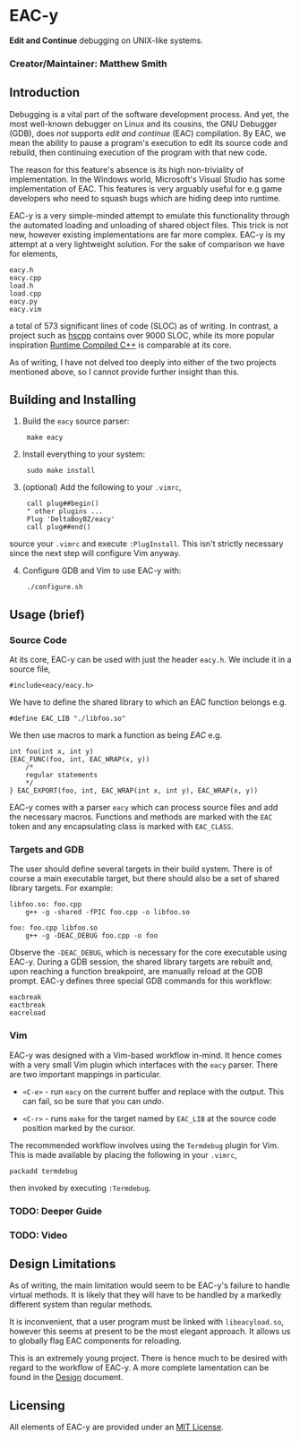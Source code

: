 # EAC-y 

**Edit and Continue** debugging on UNIX-like systems. 

### Creator/Maintainer: Matthew Smith

## Introduction

Debugging is  a  vital  part  of  the  software  development
process.  And yet, the most well-known debugger on Linux and
its cousins, the GNU Debugger  (GDB),  does  *not*  supports
*edit and continue* (EAC) compilation.  By EAC, we mean  the
ability to pause a program's execution to  edit  its  source
code and rebuild, then continuing execution of  the  program
with that new code. 

The  reason  for  this  feature's  absence   is   its   high
non-triviality of  implementation.   In  the  Windows  world,
Microsoft's Visual Studio has some  implementation  of  EAC.
This  features  is  very  arguably  useful  for   e.g   game
developers who need to squash bugs  which  are  hiding  deep
into runtime. 

EAC-y is  a  very  simple-minded  attempt  to  emulate  this
functionality through the automated loading and unloading of
shared object files. This trick is not new, however existing
implementations are far more complex. EAC-y is my attempt at 
a very lightweight solution. For the sake of comparison we
have for elements, 

    eacy.h
    eacy.cpp
    load.h
    load.cpp
    eacy.py
    eacy.vim

a total of 573  significant  lines  of  code  (SLOC)  as  of
writing. In contrast, a project such as
[hscpp](https://github.com/jheruty/hscpp) contains over  9000
SLOC, while its more popular inspiration  [Runtime  Compiled
C++](https://github.com/RuntimeCompiledCPlusPlus/RuntimeCompiledCPlusPlus)
is comparable at its core. 

As of writing, I have not delved too deeply into  either  of
the two  projects  mentioned  above,  so  I  cannot  provide
further insight than this. 

## Building and Installing

1. Build the `eacy` source parser: 

        make eacy

2. Install everything to your system: 

        sudo make install

3. (optional) Add the following to your `.vimrc`,

        call plug##begin()
        " other plugins ...
        Plug 'DeltaBoyBZ/eacy'
        call plug##end()
source your `.vimrc` and execute `:PlugInstall`.  This isn't
strictly necessary since the next step  will  configure  Vim
anyway. 

4. Configure GDB and Vim to use EAC-y with: 

        ./configure.sh

## Usage (brief)

### Source Code 

At its core, EAC-y can be used with just the header `eacy.h`. We include it in a
source file,

    #include<eacy/eacy.h>

We have to define the shared library to which an EAC
function belongs e.g.

    #define EAC_LIB "./libfoo.so"

We then use macros to mark a function as being *EAC* e.g.

    int foo(int x, int y)
    {EAC_FUNC(foo, int, EAC_WRAP(x, y))
        /*
        regular statements
        */
    } EAC_EXPORT(foo, int, EAC_WRAP(int x, int y), EAC_WRAP(x, y))

EAC-y comes with a parser `eacy` which can process source files and add the
necessary macros. Functions and methods are marked with the `EAC` token and any
encapsulating class is marked with `EAC_CLASS`. 

### Targets and GDB 

The user  should  define  several  targets  in  their  build
system.  There is of course a main  executable  target,  but
there should also  be  a  set  of  shared  library  targets.
For example: 

    libfoo.so: foo.cpp
        g++ -g -shared -fPIC foo.cpp -o libfoo.so

    foo: foo.cpp libfoo.so
        g++ -g -DEAC_DEBUG foo.cpp -o foo

Observe the `-DEAC_DEBUG`, which is necessary for  the  core
executable using EAC-y.  During a GDB  session,  the  shared
library targets are rebuilt and, upon  reaching  a  function
breakpoint, are manually reload at the  GDB  prompt.   EAC-y
defines  three  special  GDB  commands  for  this  workflow:

    eacbreak
    eactbreak
    eacreload

### Vim 

EAC-y was designed with a Vim-based  workflow  in-mind.   It
hence comes with a very small Vim  plugin  which  interfaces
with the `eacy` parser.  There are two important mappings in
particular.

- `<C-e>` - run `eacy` on the current buffer and replace
    with the output. This can fail, so be sure that you can
    *undo*. 

- `<C-r>` - runs `make` for the target named by `EAC_LIB` at 
  the source code position marked by the cursor.

The recommended  workflow  involves  using  the  `Termdebug`
plugin for Vim.  This  is  made  available  by  placing  the
following in your `.vimrc`,

    packadd termdebug

then invoked by executing `:Termdebug`. 

### TODO: Deeper Guide 

### TODO: Video

## Design Limitations

As  of  writing,  the  main  limitation  would  seem  to  be
EAC-y's failure to handle virtual methods. It is likely that
they will have to be handled by a markedly different  system
than regular methods.

It is inconvenient, that a user program must be linked  with
`libeacyload.so`, however this seems at present  to  be  the
most elegant approach.  It allows us to  globally  flag  EAC
components for reloading.

This is an extremely young project.  There is hence much  to
be desired with regard to the workflow  of  EAC-y.   A  more
complete lamentation  can  be  found   in   the
[Design](design.md) document.

## Licensing

All elements of EAC-y are provided under an [MIT License](LICENSE.txt). 

